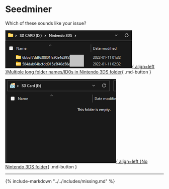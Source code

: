 # Seedminer

Which of these sounds like your issue?

[![Image](/images/seedminer/multiple-id0.png){ align=left }Multiple long folder names/ID0s in Nintendo 3DS folder](/troubleshoot/issue/seedminer/multiid0){ .md-button }

[![Image](/images/seedminer/nosd.png){ align=left }No Nintendo 3DS folder](/troubleshoot/issue/seedminer/noid0){ .md-button }

---

{% include-markdown "../../includes/missing.md" %}

